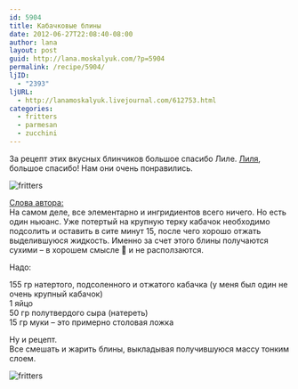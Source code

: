 ```yaml
---
id: 5904
title: Кабачковые блины
date: 2012-06-27T22:08:40-08:00
author: lana
layout: post
guid: http://lana.moskalyuk.com/?p=5904
permalink: /recipe/5904/
ljID:
  - "2393"
ljURL:
  - http://lanamoskalyuk.livejournal.com/612753.html
categories:
  - fritters
  - parmesan
  - zucchini
---
```

За рецепт этих вкусных блинчиков большое спасибо Лиле. [Лиля](http://lilmar.livejournal.com/264240.html), большое спасибо! Нам они очень понравились.

![fritters](http://farm8.staticflickr.com/7130/7458915940_cce3121db0_z.jpg) 

[Слова автора:](http://lilmar.livejournal.com/264240.html)  
На самом деле, все элементарно и ингридиентов всего ничего. Но есть один ньюанс. Уже потертый на крупную терку кабачок необходимо подсолить и оставить в сите минут 15, после чего хорошо отжать выделившуюся жидкость. Именно за счет этого блины получаются сухими &#8211; в хорошем смысле 🙂 и не расползаются.

Надо:

155 гр натертого, подсоленного и отжатого кабачка (у меня был один не очень крупный кабачок)  
1 яйцо  
50 гр полутвердого сыра (натереть)  
15 гр муки &#8211; это примерно столовая ложка

Ну и рецепт.  
Все смешать и жарить блины, выкладывая получившуюся массу тонким слоем.

![fritters](http://farm8.staticflickr.com/7116/7458914280_f8e2a2d1a5_z.jpg)